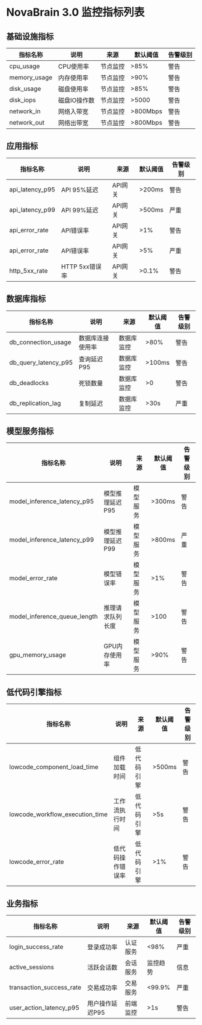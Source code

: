 # NovaBrain 3.0 监控指标列表

## 基础设施指标

| 指标名称 | 说明 | 来源 | 默认阈值 | 告警级别 |
|---------|------|------|----------|----------|
| cpu_usage | CPU使用率 | 节点监控 | >85% | 警告 |
| memory_usage | 内存使用率 | 节点监控 | >90% | 警告 |
| disk_usage | 磁盘使用率 | 节点监控 | >85% | 警告 |
| disk_iops | 磁盘IO操作数 | 节点监控 | >5000 | 警告 |
| network_in | 网络入带宽 | 节点监控 | >800Mbps | 警告 |
| network_out | 网络出带宽 | 节点监控 | >800Mbps | 警告 |

## 应用指标

| 指标名称 | 说明 | 来源 | 默认阈值 | 告警级别 |
|---------|------|------|----------|----------|
| api_latency_p95 | API 95%延迟 | API网关 | >200ms | 警告 |
| api_latency_p99 | API 99%延迟 | API网关 | >500ms | 严重 |
| api_error_rate | API错误率 | API网关 | >1% | 警告 |
| api_error_rate | API错误率 | API网关 | >5% | 严重 |
| http_5xx_rate | HTTP 5xx错误率 | API网关 | >0.1% | 警告 |

## 数据库指标

| 指标名称 | 说明 | 来源 | 默认阈值 | 告警级别 |
|---------|------|------|----------|----------|
| db_connection_usage | 数据库连接使用率 | 数据库监控 | >80% | 警告 |
| db_query_latency_p95 | 查询延迟P95 | 数据库监控 | >100ms | 警告 |
| db_deadlocks | 死锁数量 | 数据库监控 | >0 | 警告 |
| db_replication_lag | 复制延迟 | 数据库监控 | >30s | 严重 |

## 模型服务指标

| 指标名称 | 说明 | 来源 | 默认阈值 | 告警级别 |
|---------|------|------|----------|----------|
| model_inference_latency_p95 | 模型推理延迟P95 | 模型服务 | >300ms | 警告 |
| model_inference_latency_p99 | 模型推理延迟P99 | 模型服务 | >800ms | 严重 |
| model_error_rate | 模型错误率 | 模型服务 | >1% | 警告 |
| model_inference_queue_length | 推理请求队列长度 | 模型服务 | >100 | 警告 |
| gpu_memory_usage | GPU内存使用率 | 模型服务 | >90% | 警告 |

## 低代码引擎指标

| 指标名称 | 说明 | 来源 | 默认阈值 | 告警级别 |
|---------|------|------|----------|----------|
| lowcode_component_load_time | 组件加载时间 | 低代码引擎 | >500ms | 警告 |
| lowcode_workflow_execution_time | 工作流执行时间 | 低代码引擎 | >5s | 警告 |
| lowcode_error_rate | 低代码操作错误率 | 低代码引擎 | >1% | 警告 |

## 业务指标

| 指标名称 | 说明 | 来源 | 默认阈值 | 告警级别 |
|---------|------|------|----------|----------|
| login_success_rate | 登录成功率 | 认证服务 | <98% | 严重 |
| active_sessions | 活跃会话数 | 会话服务 | 监控趋势 | 信息 |
| transaction_success_rate | 交易成功率 | 交易服务 | <99.9% | 严重 |
| user_action_latency_p95 | 用户操作延迟P95 | 前端监控 | >1s | 警告 |
